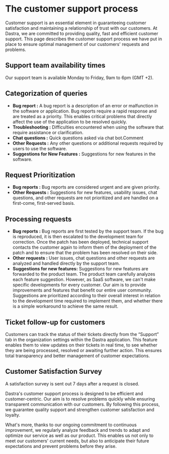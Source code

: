 # The customer support process

Customer support is an essential element in guaranteeing customer satisfaction and maintaining a relationship of trust with our customers. At Dastra, we are committed to providing quality, fast and efficient customer support. This page describes the customer support process we have put in place to ensure optimal management of our customers' requests and problems.

## Support team availability times

Our support team is available Monday to Friday, 9am to 6pm (GMT +2).

## Categorization of queries

* **Bug report :** A bug report is a description of an error or malfunction in the software or application. Bug reports require a rapid response and are treated as a priority. This enables critical problems that directly affect the use of the application to be resolved quickly.
* **Troubleshooting :** Difficulties encountered when using the software that require assistance or clarification.
* **Chat questions :** Quick questions asked via chat bot.Comment
* **Other Requests :** Any other questions or additional requests required by users to use the software.
* **Suggestions for New Features :** Suggestions for new features in the software.

## Request Prioritization

* **Bug reports :** Bug reports are considered urgent and are given priority.
* **Other Requests :** Suggestions for new features, usability issues, chat questions, and other requests are not prioritized and are handled on a first-come, first-served basis.

## Processing requests

* **Bug reports :** Bug reports are first tested by the support team. If the bug is reproduced, it is then escalated to the development team for correction. Once the patch has been deployed, technical support contacts the customer again to inform them of the deployment of the patch and to ensure that the problem has been resolved on their side.
* **Other requests :** User issues, chat questions and other requests are analyzed and handled directly by the support team.
* **Suggestions for new features:** Suggestions for new features are forwarded to the product team. The product team carefully analyzes each feature suggestion. However, as SaaS software, we can't make specific developments for every customer. Our aim is to provide improvements and features that benefit our entire user community. Suggestions are prioritized according to their overall interest in relation to the development time required to implement them, and whether there is a simple workaround to achieve the same result.

## Ticket follow-up for customers

Customers can track the status of their tickets directly from the “Support” tab in the organization settings within the Dastra application. This feature enables them to view updates on their tickets in real time, to see whether they are being processed, resolved or awaiting further action. This ensures total transparency and better management of customer expectations.

## Customer Satisfaction Survey

A satisfaction survey is sent out 7 days after a request is closed.

Dastra's customer support process is designed to be efficient and customer-centric. Our aim is to resolve problems quickly while ensuring transparent communication with our customers. By following this process, we guarantee quality support and strengthen customer satisfaction and loyalty.

What's more, thanks to our ongoing commitment to continuous improvement, we regularly analyze feedback and trends to adapt and optimize our service as well as our product. This enables us not only to meet our customers' current needs, but also to anticipate their future expectations and prevent problems before they arise.
